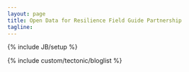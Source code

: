 ```yaml
---
layout: page
title: Open Data for Resilience Field Guide Partnership
tagline: 
---
```

{% include JB/setup %}

{% include custom/tectonic/bloglist %}
 


